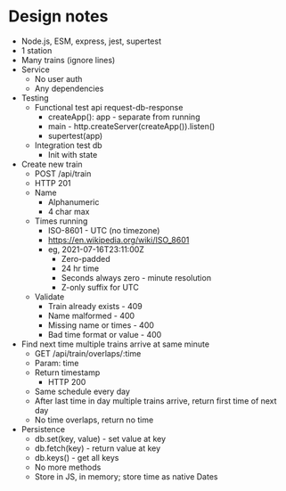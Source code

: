 # Design notes

- Node.js, ESM, express, jest, supertest
- 1 station
- Many trains (ignore lines)
- Service
  - No user auth
  - Any dependencies
- Testing
  - Functional test api request-db-response
    - createApp(): app - separate from running
    - main - http.createServer(createApp()).listen()
    - supertest(app)
  - Integration test db
    - Init with state
- Create new train
  - POST /api/train
  - HTTP 201
  - Name
    - Alphanumeric
    - 4 char max
  - Times running
    - ISO-8601 - UTC (no timezone)
    - https://en.wikipedia.org/wiki/ISO_8601
    - eg, 2021-07-16T23:11:00Z
      - Zero-padded
      - 24 hr time
      - Seconds always zero - minute resolution
      - Z-only suffix for UTC
  - Validate
    - Train already exists - 409
    - Name malformed - 400
    - Missing name or times - 400
    - Bad time format or value - 400
- Find next time multiple trains arrive at same minute
  - GET /api/train/overlaps/:time
  - Param: time
  - Return timestamp
    - HTTP 200
  - Same schedule every day
  - After last time in day multiple trains arrive, return first time of next day
  - No time overlaps, return no time 
- Persistence
  - db.set(key, value) - set value at key
  - db.fetch(key) - return value at key
  - db.keys() - get all keys
  - No more methods
  - Store in JS, in memory; store time as native Dates
